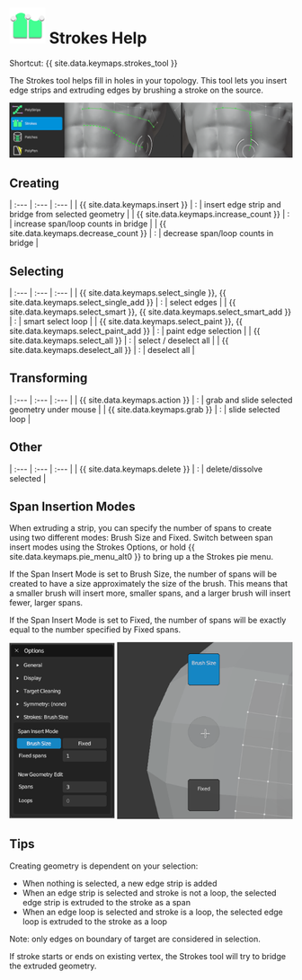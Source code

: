 # ![](strokes-icon.png) Strokes Help 

Shortcut: {{ site.data.keymaps.strokes_tool }}


The Strokes tool helps fill in holes in your topology.
This tool lets you insert edge strips and extruding edges by brushing a stroke on the source.

![](help_strokes.png)

## Creating


| :--- | :--- | :--- |
| {{ site.data.keymaps.insert }}         | : | insert edge strip and bridge from selected geometry |
| {{ site.data.keymaps.increase_count }} | : | increase span/loop counts in bridge |
| {{ site.data.keymaps.decrease_count }} | : | decrease span/loop counts in bridge |


## Selecting


| :--- | :--- | :--- |
| {{ site.data.keymaps.select_single }}, {{ site.data.keymaps.select_single_add }} | : | select edges |
| {{ site.data.keymaps.select_smart }}, {{ site.data.keymaps.select_smart_add }}   | : | smart select loop |
| {{ site.data.keymaps.select_paint }}, {{ site.data.keymaps.select_paint_add }}   | : | paint edge selection |
| {{ site.data.keymaps.select_all }}                       | : | select / deselect all |
| {{ site.data.keymaps.deselect_all }}                     | : | deselect all |


## Transforming


| :--- | :--- | :--- |
| {{ site.data.keymaps.action }}        | : | grab and slide selected geometry under mouse |
| {{ site.data.keymaps.grab }}          | : | slide selected loop |

## Other


| :--- | :--- | :--- |
| {{ site.data.keymaps.delete }}         | : | delete/dissolve selected |


## Span Insertion Modes

When extruding a strip, you can specify the number of spans to create using two different modes: Brush Size and Fixed.
Switch between span insert modes using the Strokes Options, or hold {{ site.data.keymaps.pie_menu_alt0 }} to bring up a the Strokes pie menu.

If the Span Insert Mode is set to Brush Size, the number of spans will be created to have a size approximately the size of the brush.
This means that a smaller brush will insert more, smaller spans, and a larger brush will insert fewer, larger spans.

If the Span Insert Mode is set to Fixed, the number of spans will be exactly equal to the number specified by Fixed spans.

![](help_strokes_modes_options_pie.png)


## Tips

Creating geometry is dependent on your selection:

- When nothing is selected, a new edge strip is added
- When an edge strip is selected and stroke is not a loop, the selected edge strip is extruded to the stroke as a span
- When an edge loop is selected and stroke is a loop, the selected edge loop is extruded to the stroke as a loop

Note: only edges on boundary of target are considered in selection.

If stroke starts or ends on existing vertex, the Strokes tool will try to bridge the extruded geometry.